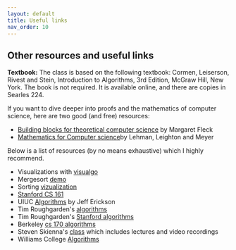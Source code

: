 ```yaml
---
layout: default 
title: Useful links 
nav_order: 10
---
```


## Other resources and useful links 


__Textbook:__ The class is based on the following textbook: Cormen, Leiserson, Rivest and Stein, Introduction to Algorithms, 3rd Edition, McGraw Hill, New York. The book is not required. It is available online, and there are copies in Searles 224. 

If you want to dive deeper into proofs and the mathematics of computer science, here are two good (and free) resources: 

- [Building blocks for theoretical computer science](http://mfleck.cs.illinois.edu/building-blocks/) by Margaret Fleck
- [Mathematics for Computer science](http://opendatastructures.org/LLM.pdf)by Lehman, Leighton and Meyer


Below is a list of resources  (by no means exhaustive) which I highly recommend. 
  
  * Visualizations with [visualgo](https://visualgo.net/en)
  * Mergesort [demo](https://www.cs.princeton.edu/courses/archive/fall06/cos226/demo/merge/) 
  * Sorting [vizualization](https://www.toptal.com/developers/sorting-algorithms)
  *  [Stanford CS 161](https://stanford-cs161.github.io/summer2022/)
  *  UIUC [Algorithms](http://jeffe.cs.illinois.edu/teaching/algorithms/) by Jeff Erickson
  *  Tim Roughgarden's [algorithms](https://timroughgarden.org/videos.html)
  *  Tim Roughgarden's [Stanford algorithms](http://openclassroom.stanford.edu/MainFolder/CoursePage.php?course=IntroToAlgorithms)
  *  Berkeley [cs 170 algorithms](https://cs170.org/)
  *  Steven Skienna's [class](https://www3.cs.stonybrook.edu/~skiena/373/videos/) which includes lectures and video recordings
  *  Williams College [Algorithms](https://williams-cs.github.io/cs256-s21-www/index.html)
  


